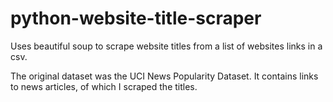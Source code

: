 # python-website-title-scraper
Uses beautiful soup to scrape website titles from a list of websites links in a csv.

The original dataset was the UCI News Popularity Dataset. It contains links to news articles, of which I scraped the titles.
<br>
<title> tags are what's being scraped. If you want to change the HTML tag target, change line 10 ["titles"]. It can support multiple tags e.g. ["h1", "h2", "h3"].
<br><br>
lists.csv is a UTF-8 CSV, which does not work for the code. You will receive the error "No connection adapters were found for '%s'" % url." Just open the csv and save as a new normal csv.
<br><br>
links_2.csv is a normal csv with all the website links.
<br><br>
links_3.csv is the csv where all the scraped titles will be added to so my links_3.csv file obviously already has scraped content.
<br><br>
This was the first step of my group data analysis project (name: clickbait popularity project).
